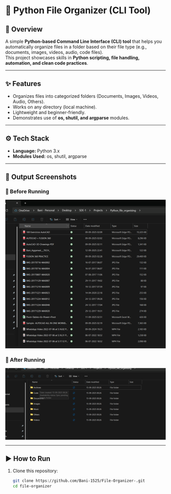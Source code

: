 # 📂 Python File Organizer (CLI Tool)

## 🚀 Overview

A simple **Python-based Command Line Interface (CLI) tool** that helps you automatically organize files in a folder based on their file type (e.g., documents, images, videos, audio, code files).  
This project showcases skills in **Python scripting, file handling, automation, and clean code practices**.

---

## ✨ Features

- Organizes files into categorized folders (Documents, Images, Videos, Audio, Others).
- Works on any directory (local machine).
- Lightweight and beginner-friendly.
- Demonstrates use of **os, shutil, and argparse** modules.

---

## ⚙️ Tech Stack

- **Language:** Python 3.x
- **Modules Used:** os, shutil, argparse

---

## 📸 Output Screenshots

### 📝 Before Running

![Before](./Pictures/Before.png)

### 📂 After Running

![After](./Pictures/After.png)

---

## ▶️ How to Run

1. Clone this repository:
   ```bash
   git clone https://github.com/Bani-1525/File-Organizer-.git
   cd file-organizer
   ```

```

```

